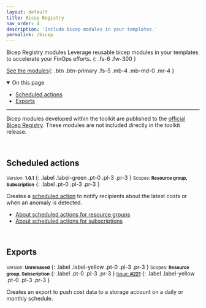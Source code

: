 ```yaml
---
layout: default
title: Bicep Registry
nav_order: 4
description: 'Include bicep modules in your templates.'
permalink: /bicep
---
```


<span class="fs-9 d-block mb-4">Bicep Registry modules</span>
Leverage reusable bicep modules in your templates to accelerate your FinOps efforts.
{: .fs-6 .fw-300 }

[See the modules](https://azure.github.io/bicep-registry-modules/#cost){: .btn .btn-primary .fs-5 .mb-4 .mb-md-0 .mr-4 }

<details open markdown="1">
   <summary class="fs-2 text-uppercase">On this page</summary>

- [Scheduled actions](#scheduled-actions)
- [Exports](#exports)

</details>

---

Bicep modules developed within the toolkit are published to the [official Bicep Registry](https://azure.github.io/bicep-registry-modules). These modules are not included directly in the toolkit release.

<br>

## Scheduled actions

<small>Version: **1.0.1**</small>
{: .label .label-green .pt-0 .pl-3 .pr-3 }
<small>Scopes: **Resource group, Subscription**</small>
{: .label .pt-0 .pl-3 .pr-3 }

Creates a [scheduled action](https://learn.microsoft.com/rest/api/cost-management/scheduled-actions) to notify recipients about the latest costs or when an anomaly is detected.

- [About scheduled actions for resource groups](https://github.com/Azure/bicep-registry-modules/tree/main/modules/cost/resourcegroup-scheduled-action/README.md)
- [About scheduled actions for subscriptions](https://github.com/Azure/bicep-registry-modules/tree/main/modules/cost/subscription-scheduled-action/README.md)

<br>

## Exports

<small>Version: **Unreleased**</small>
{: .label .label-yellow .pt-0 .pl-3 .pr-3 }
<small>Scopes: **Resource group, Subscription**</small>
{: .label .pt-0 .pl-3 .pr-3 }
<small>[Issue: **#221**](https://github.com/microsoft/finops-toolkit/issues/221)</small>
{: .label .label-yellow .pt-0 .pl-3 .pr-3 }

Creates an export to push cost data to a storage account on a daily or monthly schedule.

<br>
